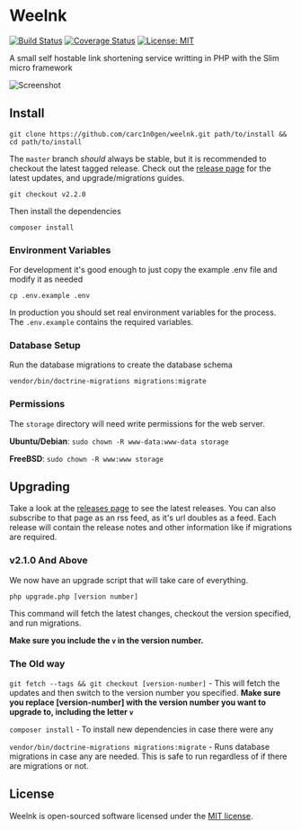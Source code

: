 # Weelnk

[![Build Status](https://travis-ci.org/carc1n0gen/weelnk.svg?branch=master)](https://travis-ci.org/carc1n0gen/weelnk)
[![Coverage Status](https://coveralls.io/repos/github/carc1n0gen/weelnk/badge.svg?branch=master)](https://coveralls.io/github/carc1n0gen/weelnk?branch=master)
[![License: MIT](https://img.shields.io/badge/License-MIT-yellow.svg)](https://opensource.org/licenses/MIT)

A small self hostable link shortening service writting in PHP with the Slim micro framework

![Screenshot](https://i.imgur.com/VxXhcqv.png)

## Install

`git clone https://github.com/carc1n0gen/weelnk.git path/to/install && cd path/to/install`

The `master` branch *should* always be stable, but it is recommended to checkout the latest tagged release.  Check out 
the [release page](https://github.com/carc1n0gen/weelnk/releases) for the latest updates, and upgrade/migrations guides.

`git checkout v2.2.0`

Then install the dependencies

`composer install`

### Environment Variables

For development it's good enough to just copy the example .env file and modify it as needed

`cp .env.example .env`

In production you should set real environment variables for the process.  The `.env.example` contains the required variables.

<!--
In nginx this can be done like so:

```nginx
location ~ \.php$ {
  ...
  fastcgi_param SOME_VARIABLE some_value;
  ...
}
```
-->

### Database Setup

Run the database migrations to create the database schema

`vendor/bin/doctrine-migrations migrations:migrate`

### Permissions

The `storage` directory will need write permissions for the web server.

**Ubuntu/Debian**: `sudo chown -R www-data:www-data storage`

**FreeBSD**: `sudo chown -R www:www storage`

## Upgrading

Take a look at the [releases page](https://github.com/carc1n0gen/weelnk/releases) to see the latest releases. You can also subscribe to that page as an rss feed, as it's url doubles as a feed.  Each release will contain the release notes and other information like if migrations are required.

### v2.1.0 And Above

We now have an upgrade script that will take care of everything.

`php upgrade.php [version number]`

This command will fetch the latest changes, checkout the version specified, and run migrations.

**Make sure you include the `v` in the version number.**

### The Old way

`git fetch --tags && git checkout [version-number]` - This will fetch the updates and then switch to the version number you specified.  **Make sure you replace [version-number] with the version number you want to upgrade to, including the letter `v`**

`composer install` - To install new dependencies in case there were any

`vendor/bin/doctrine-migrations migrations:migrate` - Runs database migrations in case any are needed.  This is safe to run regardless of if there are migrations or not.

## License

Weelnk is open-sourced software licensed under the [MIT license](http://opensource.org/licenses/MIT).
